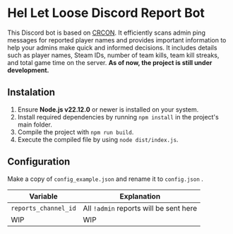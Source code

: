# Hel Let Loose Discord Report Bot

This Discord bot is based on [CRCON](https://github.com/MarechJ/hll_rcon_tool). It efficiently scans admin ping messages for reported player names and provides important information to help your admins make quick and informed decisions. It includes details such as player names, Steam IDs, number of team kills, team kill streaks, and total game time on the server.
**As of now, the project is still under development.**

## Instalation

1. Ensure **Node.js v22.12.0** or newer is installed on your system.
2. Install required dependencies by running `npm install` in the project's main folder.
3. Compile the project with `npm run build`.
4. Execute the compiled file by using `node dist/index.js`.

## Configuration
Make a copy of `config_example.json` and rename it to `config.json` . 

|  Variable |  Explanation |
| ------------ | ------------ |
|  `reports_channel_id` | All `!admin` reports will be sent here  |
|  WIP |  WIP |
